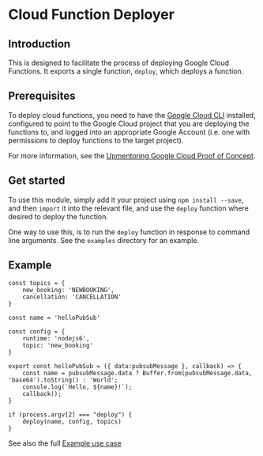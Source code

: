 # Cloud Function Deployer


## Introduction

This is designed to facilitate the process of deploying Google Cloud Functions.  It exports a single function, `deploy`, which deploys a function.


## Prerequisites

To deploy cloud functions, you need to have the [Google Cloud CLI](https://cloud.google.com/sdk/) installed, configured to point to the Google Cloud project that you are deploying the functions to, and logged into an appropriate Google Account (i.e. one with permissions to deploy functions to the target project).

For more information, see the [Upmentoring Google Cloud Proof of Concept](https://github.com/leanjscom/upmentoring-gcloud-poc).


## Get started

To use this module, simply add it your project using `npm install --save`, and then `import` it into the relevant file, and use the `deploy` function where desired to deploy the function.

One way to use this, is to run the `deploy` function in response to command line arguments.  See the `examples` directory for an example.


## Example

```
const topics = {
	new_booking: 'NEWBOOKING',
	cancellation: 'CANCELLATION'
}

const name = 'helloPubSub'

const config = {
	runtime: 'nodejs6',
	topic: 'new_booking'
}

export const helloPubSub = ({ data:pubsubMessage }, callback) => {
	const name = pubsubMessage.data ? Buffer.from(pubsubMessage.data, 'base64').toString() : 'World';
	console.log(`Hello, ${name}!`);
	callback();
}

if (process.argv[2] === "deploy") {
	deploy(name, config, topics)
}
```

See also the full [Example use case](https://github.com/leanjscom/cloud-function-deployer/tree/master/examples/define-and-deploy)